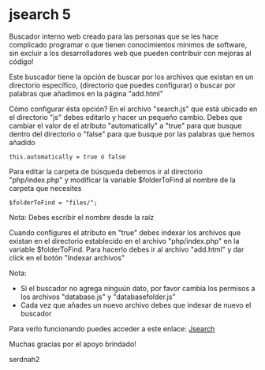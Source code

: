 jsearch 5
=======

Buscador interno web creado para las personas que se les hace complicado programar o que tienen conocimientos mínimos de software, sin excluir a los desarrolladores web que pueden contribuir con mejoras al código!

Este buscador tiene la opción de buscar por los archivos que existan en un directorio específico, (directorio que puedes configurar)
o buscar por palabras que añadimos en la página "add.html"

Cómo configurar ésta opción?
En el archivo "search.js" que está ubicado en el directorio "js" debes editarlo y hacer un pequeño cambio.
Debes que cambiar el valor de el atributo "automatically" a "true" para que busque dentro del directorio o "false" para que busque por las palabras que hemos añadido

    this.automatically = true ó false
    
Para editar la carpeta de búsqueda debemos ir al directorio "php/index.php" y modificar la variable $folderToFind al nombre de la carpeta que necesites

    $folderToFind = "files/";
    
Nota:
Debes escribir el nombre desde la raíz

Cuando configures el atributo en "true" debes indexar los archivos que existan en el directorio establecido en el archivo "php/index.php" en la variable $folderToFind. Para hacerlo debes ir al archivo "add.html" y dar click en el botón "Indexar archivos"

Nota:
- Si el buscador no agrega ninguún dato, por favor cambia los permisos a los archivos "database.js" y "databasefolder.js"
- Cada vez que añades un nuevo archivo debes que indexar de nuevo el buscador

Para verlo funcionando puedes acceder a este enlace:
[Jsearch](http://www.cornersopensource.com/jsearch_v5)

Muchas gracias por el apoyo brindado!

serdnah2
